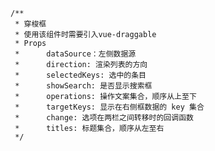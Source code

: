 	/**
	 * 穿梭框
	 * 使用该组件时需要引入vue-draggable
	 * Props
	 *      dataSource：左侧数据源
	 *      direction: 渲染列表的方向  
	 *      selectedKeys: 选中的条目
	 *      showSearch: 是否显示搜索框
	 *      operations: 操作文案集合，顺序从上至下
	 *      targetKeys: 显示在右侧框数据的 key 集合
	 *      change: 选项在两栏之间转移时的回调函数
	 *      titles: 标题集合，顺序从左至右
	 */
